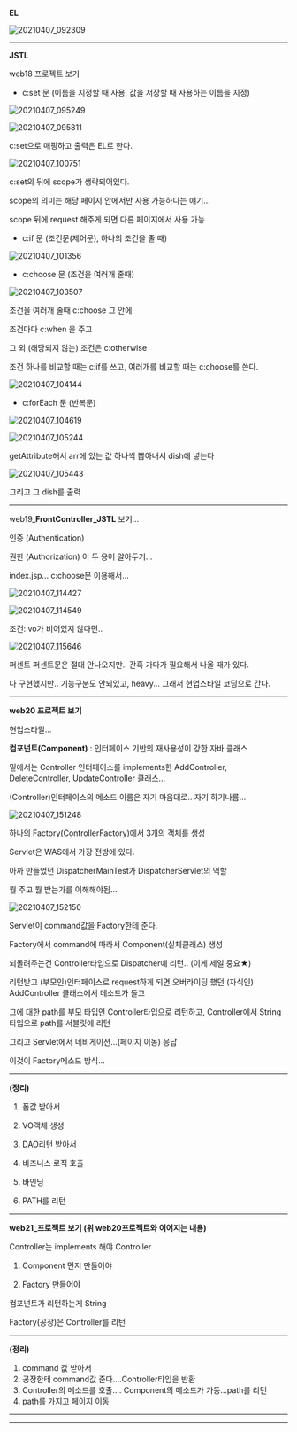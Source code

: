 **EL**

![20210407_092309](https://user-images.githubusercontent.com/78403443/113824805-2cba0880-97bb-11eb-820d-b9d4c8db6683.png)

---

**JSTL**

 web18 프로젝트 보기



- c:set 문 (이름을 지정할 때 사용, 값을 저장할 때 사용하는 이름을 지정)

![20210407_095249](https://user-images.githubusercontent.com/78403443/113824888-43f8f600-97bb-11eb-848b-cab971ef5708.png)

![20210407_095811](https://user-images.githubusercontent.com/78403443/113824924-4fe4b800-97bb-11eb-9539-d4c167aa4c19.png)

c:set으로 매핑하고 출력은 EL로 한다.

![20210407_100751](https://user-images.githubusercontent.com/78403443/113824961-5c691080-97bb-11eb-845e-b1709ce672fc.png)

c:set의 뒤에 scope가 생략되어있다. 

scope의 의미는 해당 페이지 안에서만 사용 가능하다는 얘기...

scope 뒤에 request 해주게 되면 다른 페이지에서 사용 가능



- c:if 문 (조건문(제어문), 하나의 조건을 줄 때)

![20210407_101356](https://user-images.githubusercontent.com/78403443/113825034-74d92b00-97bb-11eb-8d09-87765c7fc7e9.png)



- c:choose 문 (조건을 여러개 줄때)

![20210407_103507](https://user-images.githubusercontent.com/78403443/113825128-8f130900-97bb-11eb-989d-1bd40275c923.png)

조건을 여러개 줄때 c:choose 그 안에

조건마다 c:when 을 주고

그 외 (해당되지 않는) 조건은 c:otherwise



조건 하나를 비교할 때는 c:if를 쓰고, 여러개를 비교할 때는 c:choose를 쓴다.

![20210407_104144](https://user-images.githubusercontent.com/78403443/113825206-a3570600-97bb-11eb-9ced-2609d8e18d76.png)



- c:forEach 문 (반복문)

![20210407_104619](https://user-images.githubusercontent.com/78403443/113825276-be297a80-97bb-11eb-93ee-8763999cd2fd.png)



![20210407_105244](https://user-images.githubusercontent.com/78403443/113825316-caadd300-97bb-11eb-876b-f2599a72be97.png)

getAttribute해서 arr에 있는 값 하나씩 뽑아내서 dish에 넣는다



![20210407_105443](https://user-images.githubusercontent.com/78403443/113825392-dbf6df80-97bb-11eb-86f0-176a400aca0c.png)

그리고 그 dish를 출력

---

web19_**FrontController_JSTL** 보기...

인증 (Authentication)

권한 (Authorization) 이 두 용어 알아두기...



index.jsp... c:choose문 이용해서...

![20210407_114427](https://user-images.githubusercontent.com/78403443/113825485-fd57cb80-97bb-11eb-9d49-d0f7e1f38ee6.png)

![20210407_114549](https://user-images.githubusercontent.com/78403443/113825498-0183e900-97bc-11eb-9eab-a5006ebd559f.png)

조건: vo가 비어있지 않다면..



![20210407_115646](https://user-images.githubusercontent.com/78403443/113825599-24ae9880-97bc-11eb-93c2-7b93c4ea3f25.png)

퍼센트 퍼센트문은 절대 안나오지만.. 간혹 가다가 필요해서 나올 때가 있다.

다 구현했지만.. 기능구분도 안되있고, heavy... 그래서 현업스타일 코딩으로 간다.

---

**web20 프로젝트 보기**

현업스타일...



**컴포넌트(Component)** : 인터페이스 기반의 재사용성이 강한 자바 클래스

밑에서는 Controller 인터페이스를 implements한 AddController, DeleteController, UpdateController 클래스...



(Controller)인터페이스의 메소드 이름은 자기 마음대로.. 자기 하기나름...

![20210407_151248](https://user-images.githubusercontent.com/78403443/113825752-5293dd00-97bc-11eb-993e-a789d96c9239.png)

하나의 Factory(ControllerFactory)에서 3개의 객체를 생성

Servlet은 WAS에서 가장 전방에 있다. 

아까 만들었던 DispatcherMainTest가 DispatcherServlet의 역할



뭘 주고 뭘 받는가를 이해해야됨...

![20210407_152150](https://user-images.githubusercontent.com/78403443/113825824-66d7da00-97bc-11eb-8ae7-f0032ded2efd.png)

Servlet이 command값을 Factory한테 준다.

Factory에서 command에 따라서 Component(실체클래스) 생성

되돌려주는건 Controller타입으로 Dispatcher에 리턴.. (이게 제일 중요★)





리턴받고 (부모인)인터페이스로 request하게  되면 오버라이딩 했던 (자식인) AddController 클래스에서 메소드가 돌고

그에 대한 path를 부모 타입인 Controller타입으로 리턴하고, Controller에서 String 타입으로 path를 서블릿에 리턴





그리고 Servlet에서 네비게이션...(페이지 이동) 응답



이것이 Factory메소드 방식...

---

**(정리)**

1. 폼값 받아서

2. VO객체 생성

3. DAO리턴 받아서

4. 비즈니스 로직 호출

5. 바인딩

6. PATH를 리턴

---

**web21_프로젝트 보기 (위 web20프로젝트와 이어지는 내용)**

Controller는 implements 해야 Controller





1. Component 먼저 만들어야

2. Factory 만들어야





컴포넌트가 리턴하는게 String

Factory(공장)은 Controller를 리턴

---

**(정리)**

1. command 값 받아서
2. 공장한테 command값 준다....Controller타입을 반환		
3. Controller의 메소드를 호출.... Component의 메소드가 가동...path를 리턴
4. path를 가지고 페이지 이동

---

---
